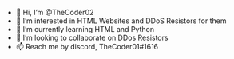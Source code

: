 - 👋 Hi, I’m @TheCoder02
- 👀 I’m interested in HTML Websites and DDoS Resistors for them
- 🌱 I’m currently learning HTML and Python
- 💞️ I’m looking to collaborate on DDos Resistors
- 📫 Reach me by discord, TheCoder01#1616

<!---
TheCoder02/TheCoder02 is a ✨ special ✨ repository because its `README.md` (this file) appears on your GitHub profile.
You can click the Preview link to take a look at your changes.
--->
